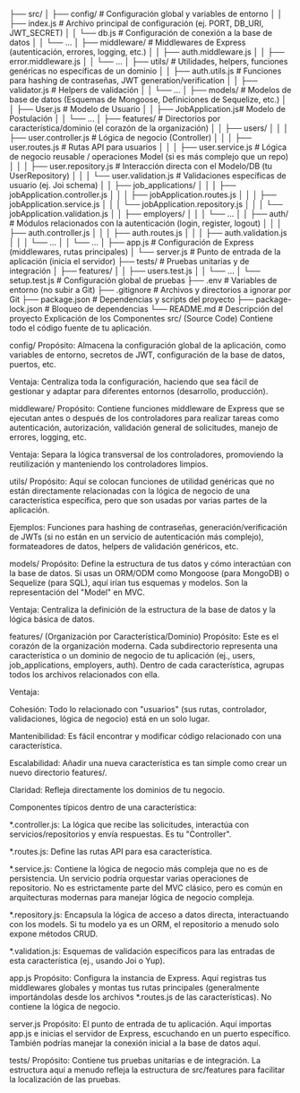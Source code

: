 ├── src/
│   ├── config/              # Configuración global y variables de entorno
│   │   ├── index.js         # Archivo principal de configuración (ej. PORT, DB_URI, JWT_SECRET)
│   │   └── db.js            # Configuración de conexión a la base de datos
│   │   └── ...
│   ├── middleware/          # Middlewares de Express (autenticación, errores, logging, etc.)
│   │   ├── auth.middleware.js
│   │   ├── error.middleware.js
│   │   └── ...
│   ├── utils/               # Utilidades, helpers, funciones genéricas no específicas de un dominio
│   │   ├── auth.utils.js    # Funciones para hashing de contraseñas, JWT generation/verification
│   │   ├── validator.js     # Helpers de validación
│   │   └── ...
│   ├── models/              # Modelos de base de datos (Esquemas de Mongoose, Definiciones de Sequelize, etc.)
│   │   ├── User.js          # Modelo de Usuario
│   │   ├── JobApplication.js# Modelo de Postulación
│   │   └── ...
│   ├── features/            # Directorios por característica/dominio (el corazón de la organización)
│   │   ├── users/
│   │   │   ├── user.controller.js  # Lógica de negocio (Controller)
│   │   │   ├── user.routes.js      # Rutas API para usuarios
│   │   │   ├── user.service.js     # Lógica de negocio reusable / operaciones Model (si es más complejo que un repo)
│   │   │   ├── user.repository.js  # Interacción directa con el Modelo/DB (tu UserRepository)
│   │   │   └── user.validation.js  # Validaciones específicas de usuario (ej. Joi schema)
│   │   ├── job_applications/
│   │   │   ├── jobApplication.controller.js
│   │   │   ├── jobApplication.routes.js
│   │   │   ├── jobApplication.service.js
│   │   │   └── jobApplication.repository.js
│   │   │   └── jobApplication.validation.js
│   │   ├── employers/
│   │   │   └── ...
│   │   ├── auth/            # Módulos relacionados con la autenticación (login, register, logout)
│   │   │   ├── auth.controller.js
│   │   │   ├── auth.routes.js
│   │   │   ├── auth.validation.js
│   │   │   └── ...
│   │   └── ...
│   ├── app.js               # Configuración de Express (middlewares, rutas principales)
│   └── server.js            # Punto de entrada de la aplicación (inicia el servidor)
├── tests/                   # Pruebas unitarias y de integración
│   ├── features/
│   │   ├── users.test.js
│   │   └── ...
│   └── setup.test.js        # Configuración global de pruebas
├── .env                     # Variables de entorno (no subir a Git)
├── .gitignore               # Archivos y directorios a ignorar por Git
├── package.json             # Dependencias y scripts del proyecto
├── package-lock.json        # Bloqueo de dependencias
└── README.md                # Descripción del proyecto
Explicación de los Componentes
src/ (Source Code)
Contiene todo el código fuente de tu aplicación.

config/
Propósito: Almacena la configuración global de la aplicación, como variables de entorno, secretos de JWT, configuración de la base de datos, puertos, etc.

Ventaja: Centraliza toda la configuración, haciendo que sea fácil de gestionar y adaptar para diferentes entornos (desarrollo, producción).

middleware/
Propósito: Contiene funciones middleware de Express que se ejecutan antes o después de los controladores para realizar tareas como autenticación, autorización, validación general de solicitudes, manejo de errores, logging, etc.

Ventaja: Separa la lógica transversal de los controladores, promoviendo la reutilización y manteniendo los controladores limpios.

utils/
Propósito: Aquí se colocan funciones de utilidad genéricas que no están directamente relacionadas con la lógica de negocio de una característica específica, pero que son usadas por varias partes de la aplicación.

Ejemplos: Funciones para hashing de contraseñas, generación/verificación de JWTs (si no están en un servicio de autenticación más complejo), formateadores de datos, helpers de validación genéricos, etc.

models/
Propósito: Define la estructura de tus datos y cómo interactúan con la base de datos. Si usas un ORM/ODM como Mongoose (para MongoDB) o Sequelize (para SQL), aquí irían tus esquemas y modelos. Son la representación del "Model" en MVC.

Ventaja: Centraliza la definición de la estructura de la base de datos y la lógica básica de datos.

features/ (Organización por Característica/Dominio)
Propósito: Este es el corazón de la organización moderna. Cada subdirectorio representa una característica o un dominio de negocio de tu aplicación (ej., users, job_applications, employers, auth). Dentro de cada característica, agrupas todos los archivos relacionados con ella.

Ventaja:

Cohesión: Todo lo relacionado con "usuarios" (sus rutas, controlador, validaciones, lógica de negocio) está en un solo lugar.

Mantenibilidad: Es fácil encontrar y modificar código relacionado con una característica.

Escalabilidad: Añadir una nueva característica es tan simple como crear un nuevo directorio features/.

Claridad: Refleja directamente los dominios de tu negocio.

Componentes típicos dentro de una característica:

*.controller.js: La lógica que recibe las solicitudes, interactúa con servicios/repositorios y envía respuestas. Es tu "Controller".

*.routes.js: Define las rutas API para esa característica.

*.service.js: Contiene la lógica de negocio más compleja que no es de persistencia. Un servicio podría orquestar varias operaciones de repositorio. No es estrictamente parte del MVC clásico, pero es común en arquitecturas modernas para manejar lógica de negocio compleja.

*.repository.js: Encapsula la lógica de acceso a datos directa, interactuando con los models. Si tu modelo ya es un ORM, el repositorio a menudo solo expone métodos CRUD.

*.validation.js: Esquemas de validación específicos para las entradas de esta característica (ej., usando Joi o Yup).

app.js
Propósito: Configura la instancia de Express. Aquí registras tus middlewares globales y montas tus rutas principales (generalmente importándolas desde los archivos *.routes.js de las características). No contiene la lógica de negocio.

server.js
Propósito: El punto de entrada de tu aplicación. Aquí importas app.js e inicias el servidor de Express, escuchando en un puerto específico. También podrías manejar la conexión inicial a la base de datos aquí.

tests/
Propósito: Contiene tus pruebas unitarias e de integración. La estructura aquí a menudo refleja la estructura de src/features para facilitar la localización de las pruebas.